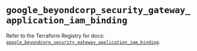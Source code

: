 # `google_beyondcorp_security_gateway_application_iam_binding`

Refer to the Terraform Registry for docs: [`google_beyondcorp_security_gateway_application_iam_binding`](https://registry.terraform.io/providers/hashicorp/google-beta/6.44.0/docs/resources/google_beyondcorp_security_gateway_application_iam_binding).
